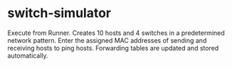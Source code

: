 # switch-simulator
Execute from Runner.
Creates 10 hosts and 4 switches in a predetermined network pattern. Enter the assigned MAC addresses of sending and receiving hosts to ping hosts. Forwarding tables are updated and stored automatically.

